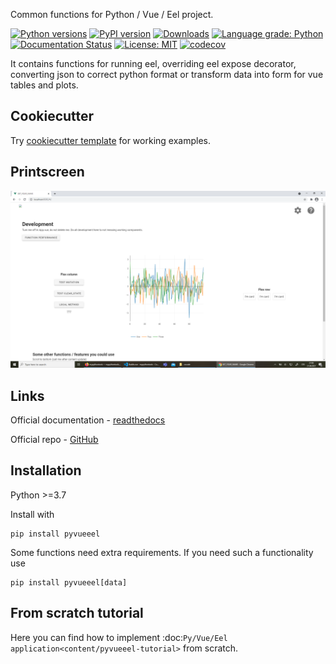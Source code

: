 Common functions for Python / Vue / Eel project.

[![Python versions](https://img.shields.io/pypi/pyversions/pyvueeel.svg)](https://pypi.python.org/pypi/pyvueeel/) [![PyPI version](https://badge.fury.io/py/pyvueeel.svg)](https://badge.fury.io/py/pyvueeel) [![Downloads](https://pepy.tech/badge/pyvueeel)](https://pepy.tech/project/pyvueeel) [![Language grade: Python](https://img.shields.io/lgtm/grade/python/g/Malachov/pyvueeel.svg?logo=lgtm&logoWidth=18)](https://lgtm.com/projects/g/Malachov/pyvueeel/context:python) [![Documentation Status](https://readthedocs.org/projects/pyvueeel/badge/?version=latest)](https://pyvueeel.readthedocs.io/en/latest/?badge=latest) [![License: MIT](https://img.shields.io/badge/License-MIT-yellow.svg)](https://opensource.org/licenses/MIT) [![codecov](https://codecov.io/gh/Malachov/pyvueeel/branch/master/graph/badge.svg)](https://codecov.io/gh/Malachov/pyvueeel)

It contains functions for running eel, overriding eel expose decorator, converting json to correct python format or transform data into form for vue tables and plots.

## Cookiecutter

Try [cookiecutter template](https://github.com/Malachov/project-starter-cookiecutter) for working examples.

## Printscreen

<div align="center"><img src="docs/source/_static/project-starter-gui.png" width="620" alt="project-starter-gui"/></div>

## Links

Official documentation - [readthedocs](https://pyvueeel.readthedocs.io/)

Official repo - [GitHub](https://github.com/Malachov/pyvueeel)


## Installation

Python >=3.7

Install with

```console
pip install pyvueeel
```

Some functions need extra requirements. If you need such a functionality use

```console
pip install pyvueeel[data]
```

## From scratch tutorial

Here you can find how to implement :doc:`Py/Vue/Eel application<content/pyvueeel-tutorial>`  from scratch.